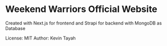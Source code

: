 # Weekend Warriors Official Website

Created with Next.js for frontend and Strapi for backend with MongoDB as Database

License: MIT
Author: Kevin Tayah
